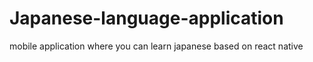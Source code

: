 # Japanese-language-application
mobile application where you can learn japanese based on react native
